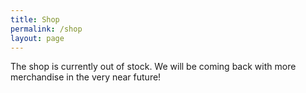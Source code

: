 ```yaml
---
title: Shop
permalink: /shop 
layout: page
---
```


The shop is currently out of stock. We will be coming back with more merchandise in the very near future!